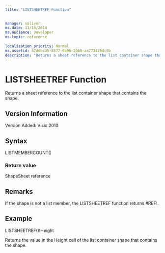 ```yaml
---
title: "LISTSHEETREF Function"
 
 
manager: soliver
ms.date: 11/16/2014
ms.audience: Developer
ms.topic: reference
 
localization_priority: Normal
ms.assetid: 87ddbc35-8577-0a96-20b8-aa7734764c5b
description: "Returns a sheet reference to the list container shape that contains the shape."
---
```


# LISTSHEETREF Function

Returns a sheet reference to the list container shape that contains the shape.
  
## Version Information

Version Added: Visio 2010 
  
## Syntax

LISTMEMBERCOUNT()
  
### Return value

ShapeSheet reference
  
## Remarks

If the shape is not a list member, the LISTSHEETREF function returns #REF!.
  
## Example

LISTSHEETREF()!Height 
  
Returns the value in the Height cell of the list container shape that contains the shape. 
  

